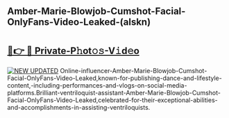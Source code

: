 ## Amber-Marie-Blowjob-Cumshot-Facial-OnlyFans-Video-Leaked-(alskn)


# <h2><a href="https://mediaupload.pro?-19M">🔗👉 🔴 Private-P𝚑ot𝚘𝚜-V𝚒d𝚎o</a></h2>

[![NEW UPDATED](https://i.imgur.com/0qMVB7G.gif)](https://mediaupload.pro?-19M)
Online-influencer-Amber-Marie-Blowjob-Cumshot-Facial-OnlyFans-Video-Leaked,known-for-publishing-dance-and-lifestyle-content,-including-performances-and-vlogs-on-social-media-platforms.Brilliant-ventriloquist-assistant-Amber-Marie-Blowjob-Cumshot-Facial-OnlyFans-Video-Leaked,celebrated-for-their-exceptional-abilities-and-accomplishments-in-assisting-ventriloquists.  